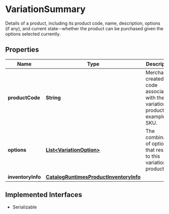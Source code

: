 

# VariationSummary

Details of a product, including its product code, name, description, options (if any), and current state--whether the product can be purchased given the options selected currently.

## Properties

| Name | Type | Description | Notes |
|------------ | ------------- | ------------- | -------------|
|**productCode** | **String** | Merchant-created code associated with the variation product, for example, a SKU. |  [optional] |
|**options** | [**List&lt;VariationOption&gt;**](VariationOption.md) | The combination of options that resolve to this variation product |  [optional] |
|**inventoryInfo** | [**CatalogRuntimesProductInventoryInfo**](CatalogRuntimesProductInventoryInfo.md) |  |  [optional] |


## Implemented Interfaces

* Serializable


